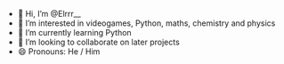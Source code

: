 - 👋 Hi, I’m @Elrrr__
- 👀 I’m interested in videogames, Python, maths, chemistry and physics
- 🌱 I’m currently learning Python
- 💞️ I’m looking to collaborate on later projects
- 😄 Pronouns: He / Him
